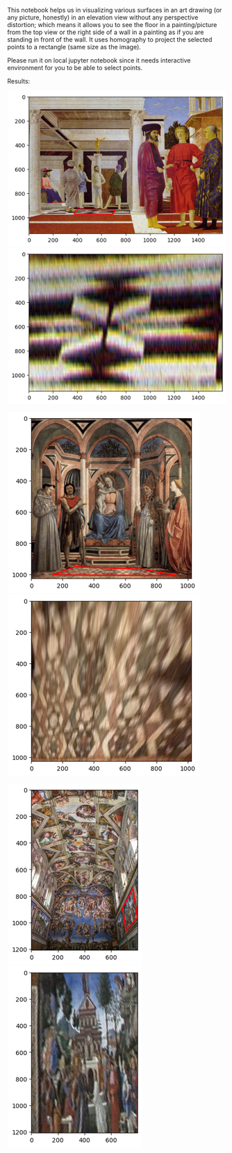 This notebook helps us in visualizing various surfaces in an art drawing (or any picture, honestly) in an elevation view without any perspective distortion; which means it allows you to see the floor in a painting/picture from the top view or the right side of a wall in a painting as if you are standing in front of the wall. It uses homography to project the selected points to a rectangle (same size as the image).

Please run it on local jupyter notebook since it needs interactive environment for you to be able to select points.

Results:

![Pierro Della's painting selected area](readme_images/image-pierro.png?)
![Top view of the floor in Pierro Della's painting](readme_images/image-1-pierro.png?)

![Domenico Veneziano's painting selected area](readme_images/image-2.png)
![Top view of the floor in Domenico Veneziano's painting](readme_images/image-3.png)

![Sistine Chapel](readme_images/image-4.png)
![Elevated view of the right side wall](readme_images/image-5.png)